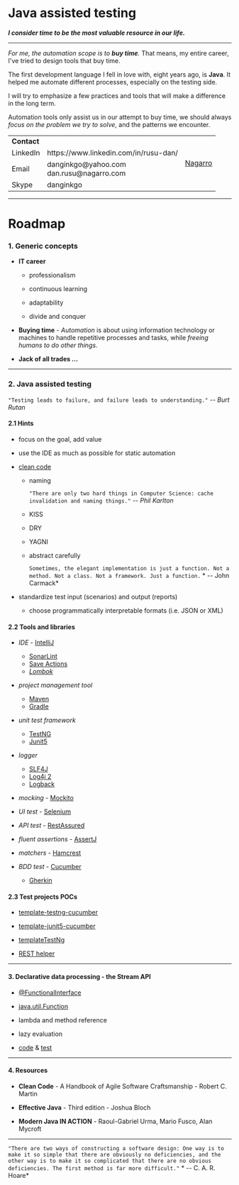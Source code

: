 # Java assisted testing


***I consider time to be the most valuable resource in our life.***

***

*For me, the automation scope is to **buy time**.*
That means, my entire career, I've tried to design tools that buy time.

The first development language I fell in love with, eight years ago, is **Java**. It helped me automate different
processes, especially on the testing side.

I will try to emphasize a few practices and tools that will make a difference in the long term.

Automation tools only assist us in our attempt to buy time, we should always *focus on the problem we try to solve*, and
the patterns we encounter.

<table>
<tr>
<td colspan="2">
  <b>Contact</b>
</td>
<td rowspan="4">
    <a href="https://www.nagarro.com/en">Nagarro</a>
</td>
</tr>

<tr>
<td>
  LinkedIn
</td>
<td>
  https://www.linkedin.com/in/rusu-dan/
</td>
</tr>

<tr>
<td>
  Email
</td>
<td>
  danginkgo@yahoo.com
  <br/>
  dan.rusu@nagarro.com
</td>
</tr> 

<tr>
<td>
  Skype
</td>
<td>
  danginkgo
</td>
</tr>
</table>

***

# Roadmap

### 1. Generic concepts

- **IT career**

    - professionalism

    - continuous learning

    - adaptability

    - divide and conquer


- **Buying time** - *Automation* is about using information technology or machines to handle repetitive processes and
  tasks, while *freeing humans to do other things*.


- **Jack of all trades ...**

***

### 2. Java assisted testing

`"Testing leads to failure, and failure leads to understanding."` *-- Burt Rutan*

#### 2.1 Hints

- focus on the goal, add value


- use the IDE as much as possible for static automation


- [clean code](./resource/clean_code.JPG)
    - naming
    
      `"There are only two hard things in Computer Science: cache invalidation and naming things."` *-- Phil Karlton*
    - KISS
    - DRY
    - YAGNI
    - abstract carefully  
    
      `Sometimes, the elegant implementation is just a function. Not a method. Not a class. Not a framework. Just a function.` *
      -- John Carmack*


- standardize test input (scenarios) and output (reports)
    - choose programmatically interpretable formats (i.e. JSON or XML)

#### 2.2 Tools and libraries

- *IDE* - [IntelliJ](https://www.jetbrains.com/idea/download/#section=windows)

    - [SonarLint](https://www.sonarlint.org/intellij)
    - [Save Actions](https://plugins.jetbrains.com/plugin/7642-save-actions)
    - *[Lombok](https://projectlombok.org/features/all)*

- *project management tool*
    - [Maven](https://maven.apache.org/)
    - [Gradle](https://gradle.org/)


- *unit test framework*
    - [TestNG](https://testng.org/doc/)
    - [Junit5](https://junit.org/junit5/docs/current/user-guide/)


- *logger*
    - [SLF4J](http://www.slf4j.org/)
    - [Log4j 2](https://logging.apache.org/log4j/2.x/)
    - [Logback](http://logback.qos.ch/)


- *mocking* - [Mockito](https://site.mockito.org/)


- *UI test* - [Selenium](https://www.selenium.dev/)


- *API test* - [RestAssured](https://rest-assured.io/)


- *fluent assertions* - [AssertJ](https://joel-costigliola.github.io/assertj/)


- *matchers* - [Hamcrest](http://hamcrest.org/JavaHamcrest/)


- *BDD test* - [Cucumber](https://cucumber.io/)
    - [Gherkin](https://cucumber.io/docs/gherkin/reference/)

#### 2.3 Test projects POCs

- [template-testng-cucumber](https://github.com/danrusu/template-testng-cucumber)


- [template-junit5-cucumber](https://github.com/danrusu/template-junit5-cucumber)


- [templateTestNg](https://github.com/danrusu/templateTestNG)


- [REST helper](https://github.com/danrusu/simple-calculator-javalin)

***

#### 3. Declarative data processing - the Stream API

- [@FunctionalInterface](https://docs.oracle.com/javase/8/docs/api/java/lang/FunctionalInterface.html)


- [java.util.Function](https://docs.oracle.com/javase/8/docs/api/java/util/function/package-summary.html)


- lambda and method reference


- lazy evaluation

- [code](./src/main/java/demo) & [test](./src/test/java/demo)

***

#### 4. Resources

- **Clean Code** - A Handbook of Agile Software Craftsmanship - Robert C. Martin


- **Effective Java** - Third edition - Joshua Bloch


- **Modern Java IN ACTION** - Raoul-Gabriel Urma, Mario Fusco, Alan Mycroft

***

`"There are two ways of constructing a software design:
One way is to make it so simple that there are obviously no deficiencies, and the other way is to make it so complicated that there are no obvious deficiencies. The first method is far more difficult."` *
-- C. A. R. Hoare*
